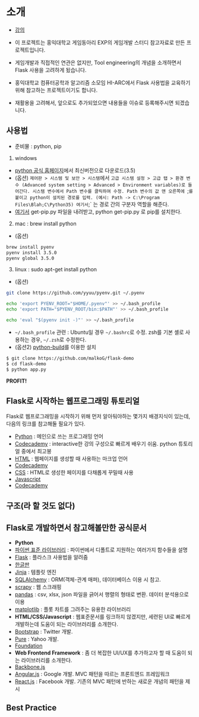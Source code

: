 # 소개

* [강의]()

* 이 프로젝트는 홍익대학교 게임동아리 EXP의 게임개발 스터디 참고자료로 만든 프로젝트입니다.
 * 게임개발과 직접적인 연관은 없지만, Tool engineering의 개념을 소개하면서 Flask 사용을 고려하게 됬습니다. 
* 홍익대학교 컴퓨터공학과 알고리즘 소모임 HI-ARC에서 Flask 사용법을 교육하기 위해 참고하는 프로젝트이기도 합니다. 
* 재활용을 고려해서, 앞으로도 추가되었으면 내용들을 이슈로 등록해주시면 되겠습니다.

## 사용법

* 준비물 : python, pip
 1) windows
  * [python 공식 홈페이지](https://python.org)에서 최신버전으로 다운로드(3.5)
   * (옵션) `제어판 > 시스템 및 보안 > 시스템`에서 `고급 시스템 설정 > 고급 탭 > 환경 변수 (Advanced system setting > Advanced > Environment variables)로 들어간다. 시스템 변수에서 Path 변수를 클릭하여 수정. Path 변수의 값 맨 오른쪽에 `;` 를 붙이고 python이 설치된 경로를 입력. (예시: Path -> C:\Program Files\Blah;C\Python35) 여기서 `;` 는 경로 간의 구분자 역할을 해준다.   
  * [여기서](https://bootstrap.pypa.io) get-pip.py 파일을 내려받고, python get-pip.py 로 pip를 설치한다.
 2) mac : brew install python
  * (옵션)
  ```sh
  brew install pyenv
  pyenv install 3.5.0
  pyenv global 3.5.0
  ```
 3) linux : sudo apt-get install python
  * (옵션)
  ```sh
  git clone https://github.com/yyuu/pyenv.git ~/.pyenv
  
  echo 'export PYENV_ROOT="$HOME/.pyenv"' >> ~/.bash_profile
  echo 'export PATH="$PYENV_ROOT/bin:$PATH"' >> ~/.bash_profile

  echo 'eval "$(pyenv init -)"' >> ~/.bash_profile
  ```
   * `~/.bash_profile` 관련 : Ubuntu일 경우 `~/.bashrc`로 수정. zsh를 기본 셸로 사용하는 경우, `~/.zsh`로 수정한다.
  * (옵션2) [python-build](https://github.com/yyuu/pyenv/tree/master/plugins/python-build)를 이용한 설치
  
```sh
$ git clone https://github.com/malkoG/flask-demo
$ cd flask-demo
$ python app.py
```

**PROFIT!**

## Flask로 시작하는 웹프로그래밍 튜토리얼

Flask로 웹프로그래밍을 시작하기 위해 먼저 알아둬야하는 몇가지 배경지식이 있는데, 다음의 링크를 참고해둘 필요가 있다.

* [Python](https://python.org) : 메인으로 쓰는 프로그래밍 언어
 * [Codecademy](https://www.codecademy.com/learn/python) : interactive한 강의 구성으로 빠르게 배우기 쉬움. python 튜토리얼 중에서 최고봉
* [HTML](http://www.w3schools.com/html/default.asp) : 웹페이지를 생성할 때 사용하는 마크업 언어
 * [Codecademy](https://www.codecademy.com/learn/web)
* [CSS](http://www.w3schools.com/css/default.asp) : HTML로 생성한 페이지를 다채롭게 꾸밀때 사용
* [Javascript](http://www.w3schools.com/js/default.asp)
 * [Codecademy](https://www.codecademy.com/learn/javascript)


## 구조(라 할 것도 없다)


## Flask로 개발하면서 참고해볼만한 공식문서

* **Python**
 * [파이썬 표준 라이브러리](https://docs.python.org/3.5/library/) : 파이썬에서 디폴트로 지원하는 여러가지 함수들을 설명
 * [Flask](http://flask.pocoo.org) : 플라스크 사용법을 알려줌
  * [한글판](http://flask-docs-kr.readthedocs.io/ko/latest/)
  * [Jinja](http://jinja.pocoo.org) : 템플릿 엔진
 * [SQLAlchemy](http://www.sqlalchemy.org) : ORM(객체-관계 매퍼), 데이터베이스 이용 시 참고.
 * [scrapy](http://scrapy.org) : 웹 스크래핑
 * [pandas](http://pandas.pydata.org/index.html) : csv, xlsx, json 파일을 긁어서 행렬의 형태로 변환. 데이터 분석용으로 이용 
 * [matplotlib](http://matplotlib.org) : 플롯 차트를 그려주는 유용한 라이브러리
* **HTML/CSS/Javascript** : 웹표준문서를 링크하지 않겠지만, 세련된 UI로 빠르게 개발하는데 도움이 되는 라이브러리를 소개한다.
 * [Bootstrap](http://getbootstrap.com) : Twitter 개발.
 * [Pure](http://purecss.io) : Yahoo 개발.
 * [Foundation](http://foundation.zurb.com)
* **Web Frontend Framework** : 좀 더 복잡한 UI/UX를 추가하고자 할 때 도움이 되는 라이브러리를 소개한다.
 * [Backbone.js](http://backbonejs.org)
 * [Angular.js](https://angularjs.org) : Google 개발. MVC 패턴을 따르는 프론트엔드 프레임워크
 * [React.js](https://facebook.github.io/react/) : Facebook 개발. 기존의 MVC 패턴에 반하는 새로운 개념의 패턴을 제시

## Best Practice

